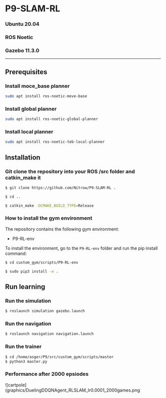 # P9-SLAM-RL #
### Ubuntu 20.04 ###
### ROS Noetic ###
### Gazebo 11.3.0 ###
---------------
## Prerequisites ##

### Install moce_base planner ##
```bash
sudo apt install ros-noetic-move-base
```

### Install global planner ##
```bash
sudo apt install ros-noetic-global-planner
```

### Install local planner ##
```bash
sudo apt install ros-noetic-teb-local-planner
```

## Installation ##


### Git clone the repository into your ROS /src folder and catkin_make it ###

```bash
$ git clone https://github.com/Nitrow/P9-SLAM-RL .

$ cd ..

$ catkin_make -DCMAKE_BUILD_TYPE=Release
```

### How to install the gym environment ###
The repository contains the following gym environment:

* P9-RL-env

To install the environment, go to the `P9-RL-env` folder and run the pip install command:

```bash
$ cd custom_gym/scripts/P9-RL-env

$ sudo pip3 install -e .
```

## Run learning ##

### Run the simulation ###

```bash
$ roslaunch simulation gazebo.launch
```

### Run the navigation ###

```bash
$ roslaunch navigation navigation.launch 
```

### Run the trainer ###

```bash
$ cd /home/asger/P9/src/custom_gym/scripts/master
$ python3 master.py

```
### Performance after 2000 epsiodes ###

![cartpole](graphics/DuelingDDQNAgent_RLSLAM_lr0.0001_2000games.png

